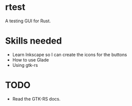 # rtest

A testing GUI for Rust.

# Skills needed
* Learn Inkscape so I can create the icons for the buttons
* How to use Glade
* Using gtk-rs

# TODO
* Read the GTK-RS docs.
